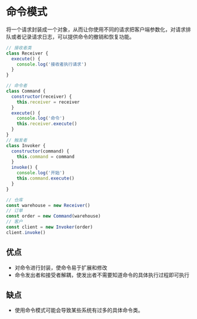 # 命令模式

将一个请求封装成一个对象，从而让你使用不同的请求把客户端参数化，对请求排队或者记录请求日志，可以提供命令的撤销和恢复功能。

```javascript
// 接收者类
class Receiver {
  execute() {
    console.log('接收者执行请求')
  }
}

// 命令者
class Command {
  constructor(receiver) {
    this.receiver = receiver
  }
  execute() {
    console.log('命令')
    this.receiver.execute()
  }
}
// 触发者
class Invoker {
  constructor(command) {
    this.command = command
  }
  invoke() {
    console.log('开始')
    this.command.execute()
  }
}

// 仓库
const warehouse = new Receiver()
// 订单
const order = new Command(warehouse)
// 客户
const client = new Invoker(order)
client.invoke()
```

## 优点

- 对命令进行封装，使命令易于扩展和修改
- 命令发出者和接受者解耦，使发出者不需要知道命令的具体执行过程即可执行

## 缺点

- 使用命令模式可能会导致某些系统有过多的具体命令类。
